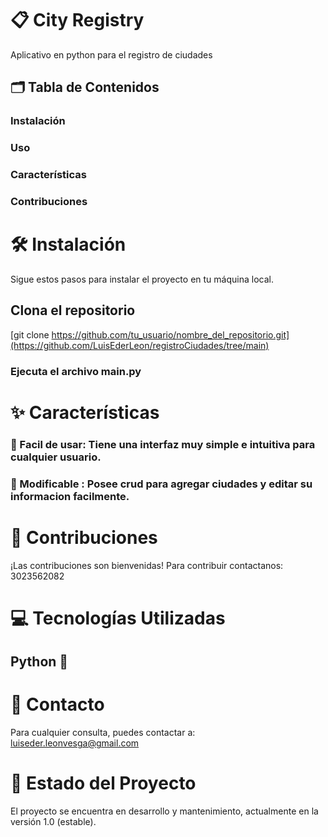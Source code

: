 # 📋 City Registry
Aplicativo en python para el registro de ciudades

## 🗂️ Tabla de Contenidos
### Instalación
### Uso
### Características
### Contribuciones

# 🛠️ Instalación
Sigue estos pasos para instalar el proyecto en tu máquina local.

## Clona el repositorio
[git clone https://github.com/tu_usuario/nombre_del_repositorio.git](https://github.com/LuisEderLeon/registroCiudades/tree/main)

### Ejecuta el archivo main.py

# ✨ Características

### 🌟 Facil de usar: Tiene una interfaz muy simple e intuitiva para cualquier usuario.

### 🌟 Modificable : Posee crud para agregar ciudades y editar su informacion facilmente.


# 🤝 Contribuciones

¡Las contribuciones son bienvenidas!
Para contribuir contactanos: 3023562082

# 💻 Tecnologías Utilizadas

## Python 🐍

# 📧 Contacto
Para cualquier consulta, puedes contactar a:
luiseder.leonvesga@gmail.com

# 🚀 Estado del Proyecto

El proyecto se encuentra en desarrollo y mantenimiento, actualmente en la versión 1.0 (estable).

